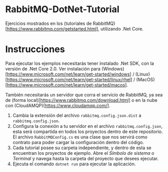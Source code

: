 # RabbitMQ-DotNet-Tutorial

Ejercicios mostrados en los (tutoriales de RabbitMQ)[https://www.rabbitmq.com/getstarted.html], utilizando .Net Core.

# Instrucciones

Para ejecutar los ejemplos necesitarás tener instalado .Net SDK, con la versión de .Net Core 2.0. Ver instalación para (Windows)[https://www.microsoft.com/net/learn/get-started/windows] / (Linux)[https://www.microsoft.com/net/learn/get-started/linux/rhel] / (MacOS)[https://www.microsoft.com/net/learn/get-started/macos].

También necesitarás un servidor que corra el servicio de RabbitMQ, ya sea de (forma local)[https://www.rabbitmq.com/download.html] o en la nube con (CloudAMQP)[https://www.cloudamqp.com/].

1. Cambia la extensión del archivo `rabbitmq.config.json.dist` a `rabbitmq.config.json`.
2. Configura la conexión a tu servidor en el archivo `rabbitmq.config.json`, esta será compartida en todos los proyectos dentro de este repositorio. El archivo `RabbitMQConfig.cs` es una clase que nos servirá como contrato para poder cargar la configuración dentro del código.
3. Cada tutorial posee su carpeta independiente, y dentro de esta se encuentran los proyectos de ejemplo. Abre el *Símbolo de sistema* o *Terminal* y navega hasta la carpeta del proyecto que desees ejecutar.
4. Ejecuta el comando `dotnet run` para ejecutar la aplicación.